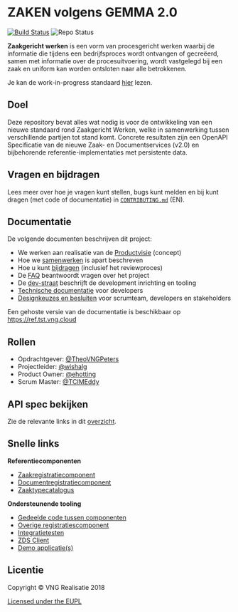 ZAKEN volgens GEMMA 2.0
=====
[![Build Status](https://jenkins.nlx.io/job/gemma-zaken-build-and-test/badge/icon?style=plastic)](https://jenkins.nlx.io/) ![Repo Status](https://img.shields.io/badge/status-concept-lightgrey.svg?style=plastic)

**Zaakgericht werken** is een vorm van procesgericht werken waarbij de informatie die tijdens een bedrijfsproces wordt ontvangen of gecreëerd, samen met informatie over de procesuitvoering, wordt vastgelegd bij een zaak en uniform kan worden ontsloten naar alle betrokkenen.

Je kan de work-in-progress standaard [hier](docs/_content/ontwikkelaars/algemeen/standaard.md) lezen.

## Doel
Deze repository bevat alles wat nodig is voor de ontwikkeling van een nieuwe standaard rond Zaakgericht Werken, welke in samenwerking tussen verschillende partijen tot stand komt. Concrete resultaten zijn een OpenAPI Specificatie van de nieuwe Zaak- en Documentservices (v2.0) en bijbehorende referentie-implementaties met persistente data.

## Vragen en bijdragen
Lees meer over hoe je vragen kunt stellen, bugs kunt melden en bij kunt dragen (met code of documentatie) in [`CONTRIBUTING.md`](CONTRIBUTING.md) (EN).

## Documentatie
De volgende documenten beschrijven dit project:

- We werken aan realisatie van de [Productvisie](docs/_content/introductie/productvisie.md) (concept)
- Hoe we [samenwerken](docs/_content/introductie/samenwerking.md) is apart beschreven
- Hoe u kunt [bijdragen](docs/_content/community/bijdragen.md) (inclusief het reviewproces)
- De [FAQ](docs/_content/introductie/faq.md) beantwoordt vragen over het project
- De [dev-straat](docs/_content/ontwikkelaars/dev-straat.md) beschrijft de development
  inrichting en tooling
- [Technische documentatie](docs/_content/ontwikkelaars/aan-de-slag.md) voor developers
- [Designkeuzes en besluiten](docs/_content/overige/technisch/design-keuzes.md) voor scrumteam, developers en stakeholders

Een gehoste versie van de documentatie is beschikbaar op https://ref.tst.vng.cloud

## Rollen

- Opdrachtgever: [@TheoVNGPeters](https://github.com/TheoVNGPeters)
- Projectleider: [@wishalg](https://github.com/wishalg)
- Product Owner: [@ehotting](https://github.com/ehotting)
- Scrum Master:  [@TCIMEddy](https://github.com/TCIMEddy)

## API spec bekijken

Zie de relevante links in dit [overzicht](docs/_content/ontwikkelaars/apis/).

## Snelle links

**Referentiecomponenten**

* [Zaakregistratiecomponent](https://github.com/vng-Realisatie/gemma-zaakregistratiecomponent)
* [Documentregistratiecomponent](https://github.com/vng-Realisatie/gemma-documentregistratiecomponent)
* [Zaaktypecatalogus](https://github.com/vng-Realisatie/gemma-zaaktypecatalogus)

**Ondersteunende tooling**

* [Gedeelde code tussen componenten](https://github.com/VNG-Realisatie/gemma-zaken-common)
* [Overige registratiescomponent](https://github.com/VNG-Realisatie/gemma-mock-overigeregistratiecomponenten)
* [Integratietesten](https://github.com/VNG-Realisatie/gemma-zaken-test-integratie)
* [ZDS Client](https://github.com/VNG-Realisatie/gemma-zds-client)
* [Demo applicatie(s)](https://github.com/VNG-Realisatie/gemma-zaken-demo)

## Licentie
Copyright © VNG Realisatie 2018

[Licensed under the EUPL](LICENCE.md)
